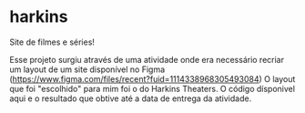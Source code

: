 # harkins
Site de filmes e séries!

Esse projeto surgiu através de uma atividade onde era necessário recriar um layout de um site disponível no Figma (https://www.figma.com/files/recent?fuid=1114338968305493084)
O layout que foi "escolhido" para mim foi o do Harkins Theaters.
O código dísponivel aqui e o resultado que obtive até a data de entrega da atividade.
